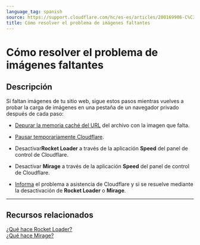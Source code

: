 ```yaml
---
language_tag: spanish
source: https://support.cloudflare.com/hc/es-es/articles/200169906-C%C3%B3mo-resolver-el-problema-de-im%C3%A1genes-faltantes
title: Cómo resolver el problema de imágenes faltantes
---
```


# Cómo resolver el problema de imágenes faltantes



## Descripción

Si faltan imágenes de tu sitio web, sigue estos pasos mientras vuelves a probar la carga de imágenes en una pestaña de un navegador privado después de cada paso:

-   [Depurar la memoria caché del URL](https://support.cloudflare.com/hc/articles/200169246#h_fb40387b-d068-4c38-96fc-29d05d35e81e) del archivo con la imagen que falta.
-   [Pausar temporariamente Cloudflare](https://support.cloudflare.com/hc/articles/203118044#h_8654c523-e31e-4f40-a3c7-0674336a2753).
-   Desactivar**Rocket Loader** a través de la aplicación **Speed** del panel de control de Cloudflare.
-   Desactivar **Mirage** a través de la aplicación **Speed** del panel de control de Cloudflare.

-   [Informa](https://support.cloudflare.com/hc/articles/200172476) el problema a asistencia de Cloudflare y si se resuelve mediante la desactivación de **Rocket Loader** o **Mirage**.

___

## Recursos relacionados

[¿Qué hace Rocket Loader?](https://support.cloudflare.com/hc/articles/200168056)  
[¿Qué hace Mirage?](https://support.cloudflare.com/hc/articles/200403554)
